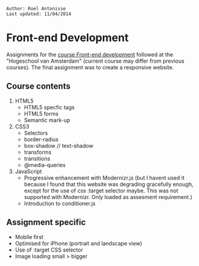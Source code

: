 	Author: Roel Antonisse
	Last updated: 11/04/2014

# Front-end Development

Assignments for the [course Front-end development](https://github.com/CMDA/FED1) followed at the "Hogeschool van Amsterdam" (current course may differ from previous courses).
The final assignment was to create a responsive website.

## Course contents

1. HTML5
	* HTML5 specfic tags
	* HTML5 forms
	* Semantic mark-up
2. CSS3
	* Selectors
	* border-radius
	* box-shadow // text-shadow
	* transforms
	* transitions
	* @media-queries
3. JavaScript
	* Progressive enhancement with Modernizr.js (but I havent used it because I found that this website was degrading gracefully enough, except for the use of css :target selector maybe. This was not supported with Modernizr. Only loaded as assesment requirement.)
	* Introduction to conditioner.js

## Assignment specific

* Mobile first
* Optimised for iPhone (portrait and landscape view)
* Use of :target CSS selector
* Image loading small > bigger
